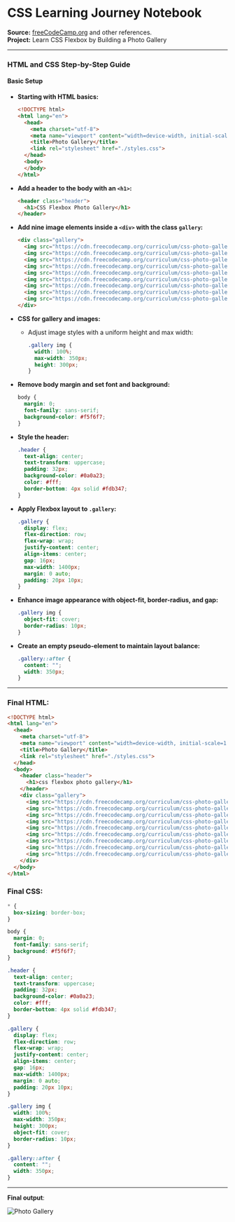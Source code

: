 # CSS Learning Journey Notebook  
**Source:** [freeCodeCamp.org](https://www.freecodecamp.org) and other references.  
**Project:** Learn CSS Flexbox by Building a Photo Gallery

---

### HTML and CSS Step-by-Step Guide

#### Basic Setup

- **Starting with HTML basics:**
  ```html
  <!DOCTYPE html>
  <html lang="en">
    <head>
      <meta charset="utf-8">
      <meta name="viewport" content="width=device-width, initial-scale=1.0">
      <title>Photo Gallery</title>
      <link rel="stylesheet" href="./styles.css">
    </head>
    <body>
    </body>
  </html>
  ```

- **Add a header to the body with an `<h1>`:**
  ```html
  <header class="header">
    <h1>CSS Flexbox Photo Gallery</h1>
  </header>
  ```

- **Add nine image elements inside a `<div>` with the class `gallery`:**
  ```html
  <div class="gallery">
    <img src="https://cdn.freecodecamp.org/curriculum/css-photo-gallery/1.jpg" alt="Sleep">
    <img src="https://cdn.freecodecamp.org/curriculum/css-photo-gallery/2.jpg" alt="onBack">
    <img src="https://cdn.freecodecamp.org/curriculum/css-photo-gallery/3.jpg" alt="gazee">
    <img src="https://cdn.freecodecamp.org/curriculum/css-photo-gallery/4.jpg" alt="Sleep2">
    <img src="https://cdn.freecodecamp.org/curriculum/css-photo-gallery/5.jpg" alt="cutie">
    <img src="https://cdn.freecodecamp.org/curriculum/css-photo-gallery/6.jpg" alt="brothers">
    <img src="https://cdn.freecodecamp.org/curriculum/css-photo-gallery/7.jpg" alt="whooah">
    <img src="https://cdn.freecodecamp.org/curriculum/css-photo-gallery/8.jpg" alt="gheeee">
    <img src="https://cdn.freecodecamp.org/curriculum/css-photo-gallery/9.jpg" alt="blacknwhite">
  </div>
  ```

- **CSS for gallery and images:**
  - Adjust image styles with a uniform height and max width:
    ```css
    .gallery img {
      width: 100%;
      max-width: 350px;
      height: 300px;
    }
    ```

- **Remove body margin and set font and background:**
  ```css
  body {
    margin: 0;
    font-family: sans-serif;
    background-color: #f5f6f7;
  }
  ```

- **Style the header:**
  ```css
  .header {
    text-align: center;
    text-transform: uppercase;
    padding: 32px;
    background-color: #0a0a23;
    color: #fff;
    border-bottom: 4px solid #fdb347;
  }
  ```

- **Apply Flexbox layout to `.gallery`:**
  ```css
  .gallery {
    display: flex;
    flex-direction: row;
    flex-wrap: wrap;
    justify-content: center;
    align-items: center;
    gap: 16px;
    max-width: 1400px;
    margin: 0 auto;
    padding: 20px 10px;
  }
  ```

- **Enhance image appearance with object-fit, border-radius, and gap:**
  ```css
  .gallery img {
    object-fit: cover;
    border-radius: 10px;
  }
  ```

- **Create an empty pseudo-element to maintain layout balance:**
  ```css
  .gallery::after {
    content: "";
    width: 350px;
  }
  ```

---

### Final HTML:

```html
<!DOCTYPE html>
<html lang="en">
  <head>
    <meta charset="utf-8">
    <meta name="viewport" content="width=device-width, initial-scale=1.0">
    <title>Photo Gallery</title>
    <link rel="stylesheet" href="./styles.css">
  </head>
  <body>
    <header class="header">
      <h1>css flexbox photo gallery</h1>
    </header>
    <div class="gallery">
      <img src="https://cdn.freecodecamp.org/curriculum/css-photo-gallery/1.jpg" alt="Sleep">
      <img src="https://cdn.freecodecamp.org/curriculum/css-photo-gallery/2.jpg" alt="onBack">
      <img src="https://cdn.freecodecamp.org/curriculum/css-photo-gallery/3.jpg" alt="gazee">
      <img src="https://cdn.freecodecamp.org/curriculum/css-photo-gallery/4.jpg" alt="Sleep2">
      <img src="https://cdn.freecodecamp.org/curriculum/css-photo-gallery/5.jpg" alt="cutie">
      <img src="https://cdn.freecodecamp.org/curriculum/css-photo-gallery/6.jpg" alt="brothers">
      <img src="https://cdn.freecodecamp.org/curriculum/css-photo-gallery/7.jpg" alt="whooah">
      <img src="https://cdn.freecodecamp.org/curriculum/css-photo-gallery/8.jpg" alt="gheeee">
      <img src="https://cdn.freecodecamp.org/curriculum/css-photo-gallery/9.jpg" alt="blacknwhite">
    </div>
  </body>
</html>
```

### Final CSS:

```css
* {
  box-sizing: border-box;
}

body {
  margin: 0;
  font-family: sans-serif;
  background: #f5f6f7;
}

.header {
  text-align: center;
  text-transform: uppercase;
  padding: 32px;
  background-color: #0a0a23;
  color: #fff;
  border-bottom: 4px solid #fdb347;
}

.gallery {
  display: flex;
  flex-direction: row;
  flex-wrap: wrap;
  justify-content: center;
  align-items: center;
  gap: 16px;
  max-width: 1400px;
  margin: 0 auto;
  padding: 20px 10px;
}

.gallery img {
  width: 100%;
  max-width: 350px;
  height: 300px;
  object-fit: cover;
  border-radius: 10px;
}

.gallery::after {
  content: "";
  width: 350px;
}
```

---

**Final output**:

![Photo Gallery](https://github.com/user-attachments/assets/91a1e053-b0f0-4ea2-b6e2-0ab0c43f94a3)
